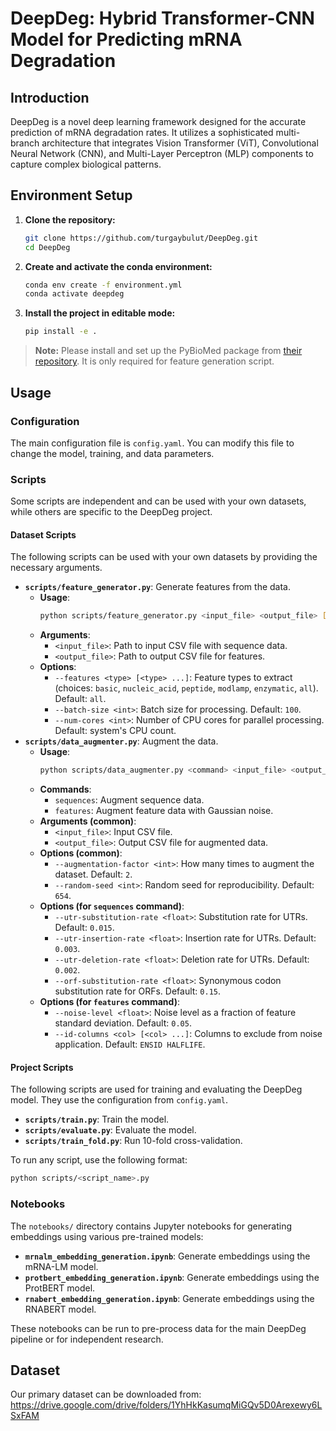 # DeepDeg: Hybrid Transformer-CNN Model for Predicting mRNA Degradation

## Introduction
DeepDeg is a novel deep learning framework designed for the accurate prediction of mRNA degradation rates. It utilizes a sophisticated multi-branch architecture that integrates Vision Transformer (ViT), Convolutional Neural Network (CNN), and Multi-Layer Perceptron (MLP) components to capture complex biological patterns.


## Environment Setup

1.  **Clone the repository:**
    ```bash
    git clone https://github.com/turgaybulut/DeepDeg.git
    cd DeepDeg
    ```

2.  **Create and activate the conda environment:**
    ```bash
    conda env create -f environment.yml
    conda activate deepdeg
    ```

3.  **Install the project in editable mode:**
    ```bash
    pip install -e .
    ```
> **Note:** Please install and set up the PyBioMed package from [their repository](https://github.com/gadsbyfly/PyBioMed). It is only required for feature generation script.


## Usage

### Configuration

The main configuration file is `config.yaml`. You can modify this file to change the model, training, and data parameters.

### Scripts

Some scripts are independent and can be used with your own datasets, while others are specific to the DeepDeg project.

#### Dataset Scripts
The following scripts can be used with your own datasets by providing the necessary arguments.

*   **`scripts/feature_generator.py`**: Generate features from the data.
    *   **Usage**:
        ```bash
        python scripts/feature_generator.py <input_file> <output_file> [options]
        ```
    *   **Arguments**:
        *   `<input_file>`: Path to input CSV file with sequence data.
        *   `<output_file>`: Path to output CSV file for features.
    *   **Options**:
        *   `--features <type> [<type> ...]`: Feature types to extract (choices: `basic`, `nucleic_acid`, `peptide`, `modlamp`, `enzymatic`, `all`). Default: `all`.
        *   `--batch-size <int>`: Batch size for processing. Default: `100`.
        *   `--num-cores <int>`: Number of CPU cores for parallel processing. Default: system's CPU count.
*   **`scripts/data_augmenter.py`**: Augment the data.
    *   **Usage**:
        ```bash
        python scripts/data_augmenter.py <command> <input_file> <output_file> [options]
        ```
    *   **Commands**:
        *   `sequences`: Augment sequence data.
        *   `features`: Augment feature data with Gaussian noise.
    *   **Arguments (common)**:
        *   `<input_file>`: Input CSV file.
        *   `<output_file>`: Output CSV file for augmented data.
    *   **Options (common)**:
        *   `--augmentation-factor <int>`: How many times to augment the dataset. Default: `2`.
        *   `--random-seed <int>`: Random seed for reproducibility. Default: `654`.
    *   **Options (for `sequences` command)**:
        *   `--utr-substitution-rate <float>`: Substitution rate for UTRs. Default: `0.015`.
        *   `--utr-insertion-rate <float>`: Insertion rate for UTRs. Default: `0.003`.
        *   `--utr-deletion-rate <float>`: Deletion rate for UTRs. Default: `0.002`.
        *   `--orf-substitution-rate <float>`: Synonymous codon substitution rate for ORFs. Default: `0.15`.
    *   **Options (for `features` command)**:
        *   `--noise-level <float>`: Noise level as a fraction of feature standard deviation. Default: `0.05`.
        *   `--id-columns <col> [<col> ...]`: Columns to exclude from noise application. Default: `ENSID HALFLIFE`.

#### Project Scripts
The following scripts are used for training and evaluating the DeepDeg model. They use the configuration from `config.yaml`.

*   **`scripts/train.py`**: Train the model.
*   **`scripts/evaluate.py`**: Evaluate the model.
*   **`scripts/train_fold.py`**: Run 10-fold cross-validation.

To run any script, use the following format:
```bash
python scripts/<script_name>.py
```

### Notebooks

The `notebooks/` directory contains Jupyter notebooks for generating embeddings using various pre-trained models:

*   **`mrnalm_embedding_generation.ipynb`**: Generate embeddings using the mRNA-LM model.
*   **`protbert_embedding_generation.ipynb`**: Generate embeddings using the ProtBERT model.
*   **`rnabert_embedding_generation.ipynb`**: Generate embeddings using the RNABERT model.

These notebooks can be run to pre-process data for the main DeepDeg pipeline or for independent research.


## Dataset

Our primary dataset can be downloaded from: https://drive.google.com/drive/folders/1YhHkKasumqMiGQv5D0Arexewy6LSxFAM